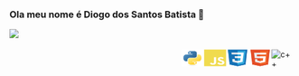 ### Ola meu nome é Diogo dos Santos Batista 👋

<!--
**Diogo-Batista1/Diogo-Batista1** is a ✨ _special_ ✨ repository because its `README.md` (this file) appears on your GitHub profile.
- 🔭 Atualmente estudando: Python, JavaScript e MySQL
- 💬 Cursando engenharia de software
- 📫 E-mail: diogoba31@hotmail.com ou diguroos@hotmail.com

Here are some ideas to get you started:

- 🔭 I’m currently working on ...
- 🌱 I’m currently learning ...
- 👯 I’m looking to collaborate on ...
- 🤔 I’m looking for help with ...
- 💬 Ask me about ...
- 📫 How to reach me: ...
- 😄 Pronouns: ...
- ⚡ Fun fact: ...
-->

<div>
  <a  href="https://github.com/diogo-S-B">
  <img height="180em" src="https://github-readme-stats.vercel.app/api?username=diogo-S-B&show_icons=true&theme=dark&include_all_commits=true&count_private=true"/>

</div>

<div style="display: inline_block"><br>
  <img align="right" alt="c++" height="30" width="40" src="https://cdn.jsdelivr.net/gh/devicons/devicon/icons/cplusplus/cplusplus-original.svg">
  <img align="right" alt="HTML" height="30" width="40" src="https://raw.githubusercontent.com/devicons/devicon/master/icons/html5/html5-original.svg">
  <img align="right" alt="CSS" height="30" width="40" src="https://raw.githubusercontent.com/devicons/devicon/master/icons/css3/css3-original.svg">
  <img align="right" alt="Js" height="30" width="40" src="https://raw.githubusercontent.com/devicons/devicon/master/icons/javascript/javascript-plain.svg">
  <img align="right" alt="Python" height="30" width="40" src="https://raw.githubusercontent.com/devicons/devicon/master/icons/python/python-original.svg">
</div>

